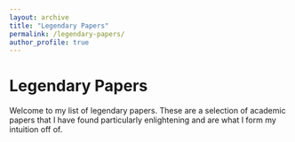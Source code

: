 ```yaml
---
layout: archive
title: "Legendary Papers"
permalink: /legendary-papers/
author_profile: true
---
```


# Legendary Papers

Welcome to my list of legendary papers. These are a selection of academic papers that I have found particularly enlightening and are what I form my intuition off of. 
